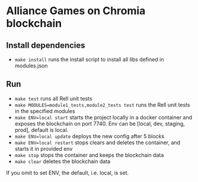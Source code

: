 # Alliance Games on Chromia blockchain

## Install dependencies
- `make install` runs the install script to install all libs defined in modules.json

## Run

- `make test` runs all Rell unit tests
- `make MODULES=module1_tests,module2_tests test` runs the Rell unit tests in the specified modules
- `make ENV=local start` starts the project locally in a docker container and exposes the blockchain on port 7740. Env can be [local, dev, staging, prod], default is local.
- `make ENV=local update` deploys the new config after 5 blocks
- `make ENV=local restart` stops clears and deletes the container, and starts it in provided env
- `make stop` stops the container and keeps the blockchain data
- `make clear` deletes the blockchain data

If you omit to set ENV, the default, i.e. local, is set.
